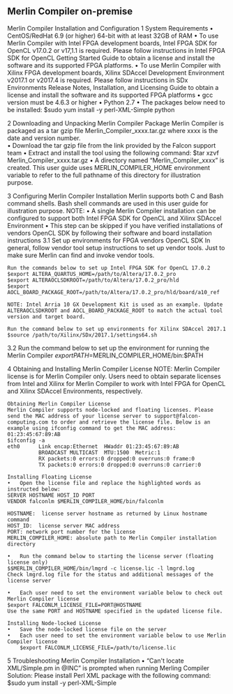 ## Merlin Compiler on-premise

Merlin Compiler Installation and Configuration
1   System Requirements
    •   CentOS/RedHat 6.9 (or higher) 64-bit with at least 32GB of RAM
    •   To use Merlin Compiler with Intel FPGA development boards, Intel FPGA SDK for OpenCL v17.0.2 or v17,1.1 is required. Please follow instructions in Intel FPGA SDK for OpenCL Getting Started Guide to obtain a license and install the software and its supported FPGA platforms.
    •   To use Merlin Compiler with Xilinx FPGA development boards, Xilinx SDAccel Development Environment v2017.1 or v2017.4 is required. Please follow instructions in SDx Environments Release Notes, Installation, and Licensing Guide to obtain a license and install the software and its supported FPGA platforms
    •   gcc version must be 4.6.3 or higher
    •   Python 2.7
    •   The packages below need to be installed:
        $sudo yum install -y perl-XML-Simple python

2   Downloading and Unpacking Merlin Compiler Package
    Merlin Compiler is packaged as a tar gzip file Merlin_Compiler_xxxx.tar.gz where xxxx is the date and version number.  
    •   Download the tar gzip file from the link provided by the Falcon support team
    •   Extract and install the tool using the following command:
        $tar xzvf Merlin_Compiler_xxxx.tar.gz
    •   A directory named “Merlin_Compiler_xxxx” is created. This user guide uses MERLIN_COMPILER_HOME environment variable to refer to the full pathname of this directory for illustration purpose.

3  Configuring Merlin Compiler Installation
   Merlin supports both C and Bash command shells. Bash shell commands are used in this user guide for illustration purpose.
   NOTE: 
   •   A single Merlin Compiler installation can be configured to support both Intel FPGA SDK for OpenCL and Xilinx SDAccel Environment
   •   This step can be skipped if you have verified installations of vendors OpenCL SDK by following their software and board installation instructions
3.1 Set up environments for FPGA vendors OpenCL SDK
    In general, follow vendor tool setup instructions to set up vendor tools. Just to make sure Merlin can find and invoke vendor tools.

    Run the commands below to set up Intel FPGA SDK for OpenCL 17.0.2
    $export ALTERA_QUARTUS_HOME=/path/to/Altera/17.0.2_pro
    $export ALTERAOCLSDKROOT=/path/to/Altera/17.0.2_pro/hld
    $export AOCL_BOARD_PACKAGE_ROOT=/path/to/Altera/17.0.2_pro/hld/board/a10_ref
    
    NOTE: Intel Arria 10 GX Development Kit is used as an example. Update ALTERAOCLSDKROOT and AOCL_BOARD_PACKAGE_ROOT to match the actual tool version and target board.
    
    Run the command below to set up environments for Xilinx SDAccel 2017.1
    $source /path/to/Xilinx/SDx/2017.1/settings64.sh
    
3.2 Run the command below to set up the environment for running the Merlin Compiler
    $export PATH=$MERLIN_COMPILER_HOME/bin:$PATH

4   Obtaining and Installing Merlin Compiler License 
    NOTE: Merlin Compiler license is for Merlin Compiler only. Users need to obtain separate licenses from Intel and Xilinx for Merlin Compiler to work with Intel FPGA for OpenCL and Xilinx SDAccel Environments, respectively.  

    Obtaining Merlin Compiler License
    Merlin Compiler supports node-locked and floating licenses. Please send the MAC address of your license server to support@falcon-computing.com to order and retrieve the license file. Below is an example using ifconfig command to get the MAC address: 01:23:45:67:89:AB
    $ifconfig -a
    eth0      Link encap:Ethernet  HWaddr 01:23:45:67:89:AB
              BROADCAST MULTICAST  MTU:1500  Metric:1
              RX packets:0 errors:0 dropped:0 overruns:0 frame:0
              TX packets:0 errors:0 dropped:0 overruns:0 carrier:0
    
    Installing Floating License
    •   Open the license file and replace the highlighted words as instructed below:
    SERVER HOSTNAME HOST_ID PORT
    VENDOR falconlm $MERLIN_COMPILER_HOME/bin/falconlm
    
    HOSTNAME:  license server hostname as returned by Linux hostname command
    HOST_ID:  license server MAC address
    PORT: network port number for the license
    MERLIN_COMPILER_HOME: absolute path to Merlin Compiler installation directory
    
    •   Run the command below to starting the license server (floating license only)
    $$MERLIN_COMPILER_HOME/bin/lmgrd -c license.lic -l lmgrd.log
    Check lmgrd.log file for the status and additional messages of the license server
    
    •   Each user need to set the environment variable below to check out Merlin Compiler license
    $export FALCONLM_LICENSE_FILE=PORT@HOSTNAME
    Use the same PORT and HOSTNAME specified in the updated license file.
    
    Installing Node-locked License
    •   Save the node-locked license file on the server
    •   Each user need to set the environment variable below to use Merlin Compiler license
        $export FALCONLM_LICENSE_FILE=/path/to/license.lic

5   Troubleshooting Merlin Compiler Installation
    •	“Can't locate XML/Simple.pm in @INC” is prompted when running Merling Compiler
    Solution: Please install Perl XML package with the following command:
    $sudo yum install -y perl-XML-Simple

